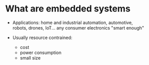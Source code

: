 # What are embedded systems

* Applications:
    home and industrial automation, automotive,  
    robots, drones, IoT... 
    any consumer electronics "smart enough"

* Usually resource contrained:

    - cost
    - power consumption
    - small size


